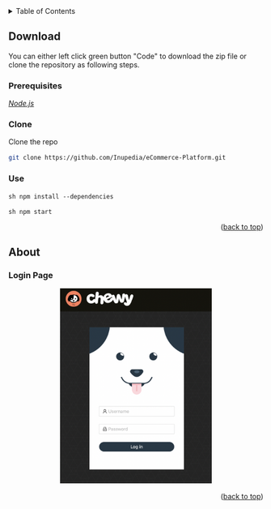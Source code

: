 <div id="top"></div>  
<details>  
  <summary>Table of Contents</summary>  
  <ol>  
   <li>  
      <a href="#download">Download</a>  
      <ul>  
         <li><a href="#prerequisites">Prerequisites</a></li>  
         <li><a href="#clone">Clone</a></li>  
        <li><a href="#use">Use</a></li>  
      </ul>  
   </li>  
    <li>  
      <a href="#about">About</a>  
      <ul>  
        <li><a href="#login-page">Login Page</a></li>  
      </ul>  
    </li>  
  </ol>  
</details>  


<!-- DOWNLOAD -->  

## Download

You can either left click green button "Code" to download the zip file or clone the repository as following steps.

### Prerequisites

<a href="https://nodejs.org/en/">_Node.js_</a>

### Clone

Clone the repo

 ```sh 
 git clone https://github.com/Inupedia/eCommerce-Platform.git  
 ```  

### Use

 ```
 sh npm install --dependencies  
 ```  

 ```
 sh npm start  
 ```  

<p align="right">(<a href="#top">back to top</a>)</p>  


<!-- ABOUT THE PROJECT -->  

## About

### Login Page

<p align="center"><img src="./README/login-page.png" alt="login-page" width="300"/></p>
<p align="right">(<a href="#top">back to top</a>)</p>